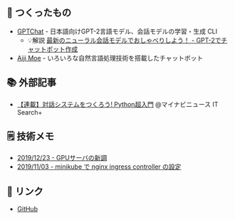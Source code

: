 ## 🤖 つくったもの

- [GPTChat](https://github.com/noriyukipy/gptchat) - 日本語向けGPT-2言語モデル、会話モデルの学習・生成 CLI
  - 💡解説 [最新のニューラル会話モデルでおしゃべりしよう！ - GPT-2でチャットボット作成](./article/gptchat_howto_ja.md)
- [Aiji Moe](https://aijimoe.net) - いろいろな自然言語処理技術を搭載したチャットボット

## 📚 外部記事

- [【連載】対話システムをつくろう! Python超入門](https://news.mynavi.jp/itsearch/series/devsoft/Python.html) @マイナビニュース IT Search+

## 🗒️ 技術メモ

- [2019/12/23 - GPUサーバの新調](article/20191223-new_gpu_server.md)
- [2019/11/03 - minikube で nginx ingress controller の設定](article/20191103-minikube_nginx_ingress_controller.md)

## 🔖 リンク

- [GitHub](https://github.com/noriyukipy)
